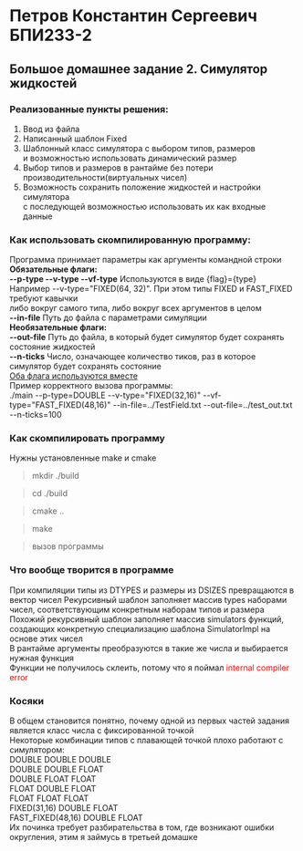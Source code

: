 # Петров Константин Сергеевич БПИ233-2
## Большое домашнее задание 2. Симулятор жидкостей

### Реализованные пункты решения:

1. Ввод из файла
2. Написанный шаблон Fixed
3. Шаблонный класс симулятора с выбором типов, размеров\
и возможностью использовать динамический размер
4. Выбор типов и размеров в рантайме без потери производительности(виртуальных чисел)
5. Возможность сохранить положение жидкостей и настройки симулятора\
с последующей возможностью использовать их как входные данные


### Как использовать скомпилированную программу:
Программа принимает параметры как аргументы командной строки\
**Обязательные флаги:**\
**--p-type --v-type --vf-type** Используются в виде {flag}={type}\
Например --v-type="FIXED(64, 32)". При этом типы FIXED и FAST_FIXED требуют кавычки\
либо вокруг самого типа, либо вокруг всех аргументов в целом\
**--in-file** Путь до файла с параметрами симуляции\
**Необязательные флаги:**\
**--out-file** Путь до файла, в который будет симулятор будет сохранять состояние жидкостей\
**--n-ticks** Число, означающее количество тиков, раз в которое симулятор будет сохранять состояние\
<ins>Оба флага используются вместе</ins>\
Пример корректного вызова программы:\
./main --p-type=DOUBLE --v-type="FIXED(32,16)" --vf-type="FAST_FIXED(48,16)" --in-file=../TestField.txt --out-file=../test_out.txt --n-ticks=100

### Как скомпилировать программу
Нужны установленные make и cmake

> mkdir ./build

> cd ./build

> cmake ..

> make

> вызов программы

### Что вообще творится в программе

При компиляции типы из DTYPES и размеры из DSIZES превращаются в вектор чисел
Рекурсивный шаблон заполняет массив types наборами чисел, соответствующим конкретным наборам типов и размера\
Похожий рекурсивный шаблон заполняет массив simulators функций, создающих конкретную специализацию шаблона SimulatorImpl на основе этих чисел\
В рантайме аргументы преобразуются в такие же числа и выбирается нужная функция\
Функции не получилось склеить, потому что я поймал <span style="color:red">internal compiler error</span>

### Косяки

В общем становится понятно, почему одной из первых частей задания является класс числа с фиксированной точкой\
Некоторые комбинации типов с плавающей точкой плохо работают с симулятором:\
DOUBLE DOUBLE DOUBLE\
DOUBLE DOUBLE FLOAT\
DOUBLE FLOAT FLOAT\
FLOAT DOUBLE FLOAT\
FLOAT FLOAT FLOAT\
FIXED(31,16) DOUBLE FLOAT\
FAST_FIXED(48,16) DOUBLE FLOAT\
Их починка требует разбирательства в том, где возникают ошибки округления, этим я займусь в третьей домашке